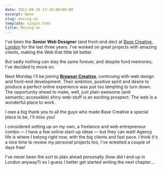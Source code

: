 ```yaml
---
date: 2011-08-10 17:10:08+00:00
excerpt: None
slug: moving-on
template: single.html
title: Moving on
---
```


I've been the **Senior Web Designer** (and front-end dev) at [Base Creative, London](http://www.basecreative.eu) for the last three years. I've worked on great projects with amazing clients, making the Web that little bit better.

But sadly nothing can stay the same forever, and despite fond memories, I've decided to move on.

Next Monday I'll be joining **[Browser Creative](http://www.browsercreative.com/)**, continuing with web design and front-end development. Their ambition, positive spirit and desire to produce a perfect online experience was just too tempting to turn down. The opportunity ahead to make, well, just plain awesome (and semantic; accessible) shiny web-stuff is an exciting prospect. The web is a wonderful place to work.

I owe a big thank you to all the guys who made Base Creative a special place to be, I'll miss you!

I considered setting up on my own, a freelance and web entrepreneur combo — I have a few online start-up ideas — but they can wait! Agency life is where I belong right now, with the big clients and fast pace. I think it's a nice time to review my personal projects too, I've wrestled a couple of days free!

I've never been the sort to plan ahead personally (how did I end up in London anyway?) so I guess I better get started writing the next chapter...
